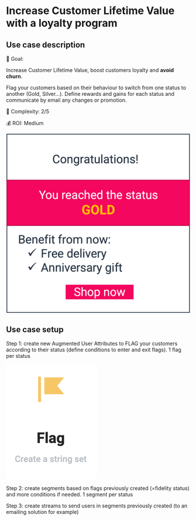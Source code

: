 # Increase Customer Lifetime Value with a loyalty program

## Use case description

🎯  Goal:

Increase Customer Lifetime Value, boost customers loyalty and **avoid churn**.

Flag your customers based on their behaviour to switch from one status to another (Gold, Silver…). Define rewards and gains for each status and communicate by email any changes or promotion.

🔧  Complexity: 2/5

💰  ROI: Medium

![](../../.gitbook/assets/status.png)

## Use case setup

Step 1: create new Augmented User Attributes to FLAG your customers according to their status (define conditions to enter and exit flags). 1 flag per status&#x20;

![](<../../.gitbook/assets/image (2) (1) (1) (1).png>)

Step 2: create segments based on flags previously created (=fidelity status) and more conditions if needed. 1 segment per status

Step 3: create streams to send users in segments previously created (to an emailing solution for example)
